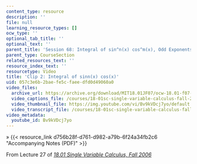 ```yaml
---
content_type: resource
description: ''
file: null
learning_resource_types: []
ocw_type: ''
optional_tab_title: ''
optional_text: ''
parent_title: 'Session 68: Integral of sin^n(x) cos^m(x), Odd Exponents'
parent_type: CourseSection
related_resources_text: ''
resource_index_text: ''
resourcetype: Video
title: 'Clip 2: Integral of sinn(x) cos(x)'
uid: 057c3e6b-2bae-fe5c-faee-dfd0d49060a0
video_files:
  archive_url: https://archive.org/download/MIT18.01JF07/ocw-18.01-f07-lec27_300k.mp4
  video_captions_file: /courses/18-01sc-single-variable-calculus-fall-2010/06ec7499bac95f1590372c01ef3f4bfc_Bv9kVDcj7yo.vtt
  video_thumbnail_file: https://img.youtube.com/vi/Bv9kVDcj7yo/default.jpg
  video_transcript_file: /courses/18-01sc-single-variable-calculus-fall-2010/ea015930cd52e6e47e418259f8e3569f_Bv9kVDcj7yo.pdf
video_metadata:
  youtube_id: Bv9kVDcj7yo
---
```


» {{< resource_link d756b28f-d761-d982-a79b-6f24a34fb2c6 "Accompanying Notes (PDF)" >}}

From Lecture 27 of [_18.01 Single Variable Calculus, Fall 2006_](/courses/18-01-single-variable-calculus-fall-2006/pages/video-lectures)
